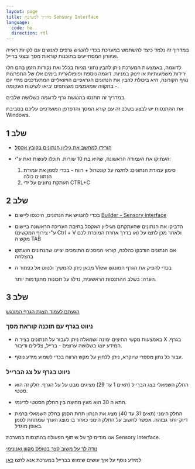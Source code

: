 ```yaml
---
layout: page
title: מדריך למערכת Sensory Interface
language:
  code: he
  direction: rtl
---
```



במדריך זה נלמד כיצד להשתמש במערכת בכדי להנגיש גרפים לאנשים עם לקויות ראייה ועיוורון המסתייעים בתוכנות קוראות מסך ובצגי ברייל.


לדוגמה, באמצעות המערכת ניתן להבין נתוני מניות בכלל ואת נקודות הזמן בהם חלו ירידות משמעותיות או זינוק במניות. דוגמה נוספת ופופולארית בימים אלו של התפרצות נגיף הקורונה, היא ביכולת להבין את הנתונים הגראפיים הויזואליים המתעדכנים מידי יום - בתקווה שמאמצים משותפים יביאו לשיטוח העקומה.


במדריך זה תתנסו בהנגשת גרף לדוגמה בשלושה שלבים.


את ההתנסות יש לבצע בשלב זה עם קורא המסך והדפדפן המועדפים עליכם בסביבת Windows.


## שלב 1


- [הורידו למחשב את גיליון הנתונים בקובץ אקסל](http://sensoryinterface.com/assets/tutorial_data/tutorial_data.xlsx)

- העתיקו את העמודה הראשונה, שהיא בת 10 שורות. תוכלו לעשות זאת ע"י:

  1. סימון עמודת הנתונים: לחיצה על קונטרול + רווח - בכדי לסמן את עמודת הנתונים כולה
  2. העתקת נתונים על ידי CTRL+C


## שלב 2


- בכדי להנגיש את הנתונים, היכנסו ליישום [Builder - Sensory interface](https://sensoryinterface.com/builder/index.html)

- הדביקו את הנתונים שהעתקתם מגיליון האקסל בתיבת העריכה הראשונה ביישום (ע"י צירוף המקשים Ctrl + V או בדרך אחרת המוכרת לכם) ולאחר מכן לחצו על מקש ה TAB

- אם הנתונים הודבקו כהלכה, קוראי המסכים התומכים יציינו שהנתונים הועתקו בהצלחה

- מכאן ניתן להמשיך ולנווט אל כפתור ה View  בכדי להפיק את הגרף המונגש

  הערה: בשלב ההתנסות הראשונית, נדלג על תכונות מתקדמות יותר.


## שלב 3


[הגעתם לעמוד הצגת הגרף המונגש](https://sensoryinterface.com/view/index.html?data=0%090%0920%0960%09100%09100%0960%0920%090%090&minValue=0&maxValue=100&instrumentType=synthesizer&ttsName=Google%20US%20English)


### ניווט בגרף עם תוכנה קוראת מסך


- באמצעות מקשי החיצים ימינה ושמאלה ניתן לעבור על הנתונים בציר ה X בגרף. המידע יוצג בשלושה ערוצים - ברייל, צלילים ודיבור.

- עבור כל נתון מספרי שיוקרא, ניתן ללחוץ על מקש הרווח בכדי לשמוע מידע נוסף.


### ניווט בגרף על צג הברייל


- החלק השמאלי בצג הברייל (תאים 1 עד 29) מציגים מבט על על הגרף. חלק זה הוא סטטי.

- התא ה 30 הוא מעין מחיצה בין החלק הסטטי לדינמי.

- החלק הימני (תאים 31 עד 40) מציג את הנתון תחת הסמן בחלק השמאלי ברמת דיוק יותר גבוהה. אפשר לחשוב על החלק הימני כאזור בו מוצג הערך שמתחת לסמן באופן מוגדל.


אנו מודים לך על שיתוף הפעולה בהתנסות במערכת Sensory Interface.


[נודה לך על משוב קצר בטופס מקוון ואנונימי](https://docs.google.com/forms/d/e/1FAIpQLSfaYX_axRDfrM_BCRNiwsQMA5PHyPG_gkLeUyNZJXCSdbCILg/viewform)


למידע נוסף על איך עושים שימוש בברייל במערכת אנא לחצו [כאן](tutorial_braille_he.html)

